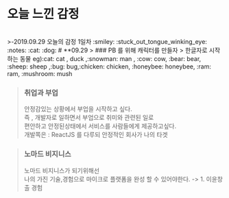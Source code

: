 <p align="center">
<strong><h1>오늘 느낀 감정</h1></strong>
</p>
</br>
>-2019.09.29 오늘의 감정 1일차
:smiley: :stuck_out_tongue_winking_eye: :notes: :cat: :dog:
# **09.29
> ### PB 를 위해 캐릭터를 만들자
> 한글자로 시작하는 동물 eg):cat: cat , duck ,:snowman: man ,  
:cow: cow, :bear: bear, :sheep: sheep ,:bug: bug,:chicken: chicken,  
:honeybee: honeybee, :ram: ram, :mushroom: mush   

> ### 취업과 부업
> 안정감있는 상황에서 부업을 시작하고 싶다.  
>즉 , 개발자로 일하면서 부업으로 취미와 관련된 일로  
>편안하고 안정된상태에서 서비스를 사람들에게 제공하고싶다.  
>개발쪽은 : ReactJS 를 다루되 안정적인 회사가 나의 타겟  

>### 노마드 비지니스
> 노마드 비지니스가 되기위해선  
>나의 가진 기술,경험으로 마이크로 플랫폼을 완성 할 수 있어야한다.
>-> 1. 이윤창출 경험